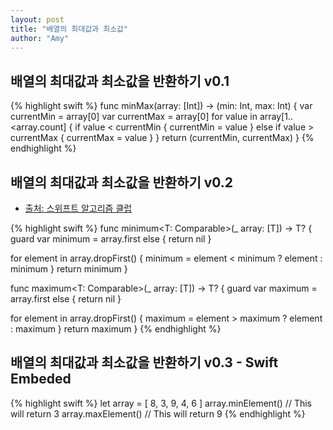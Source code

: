 ```yaml
---
layout: post
title: "배열의 최대값과 최소값"
author: "Amy"
---
```


## 배열의 최대값과 최소값을 반환하기 v0.1

{% highlight swift %}
func minMax(array: [Int]) -> (min: Int, max: Int) {
    var currentMin = array[0]
    var currentMax = array[0]
    for value in array[1..<array.count] {
        if value < currentMin {
            currentMin = value
        } else if value > currentMax {
            currentMax = value
        }
    }
    return (currentMin, currentMax)
}
{% endhighlight %}

## 배열의 최대값과 최소값을 반환하기 v0.2
- [출처: 스위프트 알고리즘 클럽](https://github.com/raywenderlich/swift-algorithm-club/tree/master/Select%20Minimum%20Maximum)

{% highlight swift %}
func minimum<T: Comparable>(_ array: [T]) -> T? {
  guard var minimum = array.first else {
    return nil
  }

  for element in array.dropFirst() {
    minimum = element < minimum ? element : minimum
  }
  return minimum
}

func maximum<T: Comparable>(_ array: [T]) -> T? {
  guard var maximum = array.first else {
    return nil
  }

  for element in array.dropFirst() {
    maximum = element > maximum ? element : maximum
  }
  return maximum
}
{% endhighlight %}

## 배열의 최대값과 최소값을 반환하기 v0.3 - Swift Embeded

{% highlight swift %}
let array = [ 8, 3, 9, 4, 6 ]
array.minElement()   // This will return 3
array.maxElement()   // This will return 9
{% endhighlight %}

